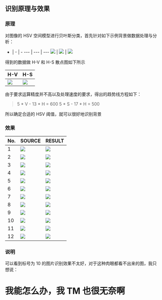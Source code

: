 ## 识别原理与效果

### 原理

对图像的 HSV 空间模型进行贝叶斯分类，首先针对如下示例背景做数据处理与分析：

- | - | -
--- | --- | ---
![](../source/01.jpg) | ![](../source/01.jpg) | ![](../source/01.jpg)

得到的数据做 H-V 和 H-S 散点图如下所示

H-V | H-S
--- | ---
![](HV.png) | ![](HS.png)

由于要求运算精度并不高以及处理速度的要求，得出的趋势线方程如下：

> 5 * V - 13 * H = 600
> 5 * S - 17 * H = 500

所以确定合适的 HSV 阈值，就可以很好地识别背景

### 效果

No. | SOURCE | RESULT
--- | ------ | ------
1   | ![](../source/02.jpg) | ![](../dist/02.jpg)
2   | ![](../source/03.jpg) | ![](../dist/03.jpg)
3   | ![](../source/04.jpg) | ![](../dist/04.jpg)
4   | ![](../source/05.jpg) | ![](../dist/05.jpg)
5   | ![](../source/06.jpg) | ![](../dist/06.jpg)
6   | ![](../source/07.jpg) | ![](../dist/07.jpg)
7   | ![](../source/08.jpg) | ![](../dist/08.jpg)
8   | ![](../source/09.jpg) | ![](../dist/09.jpg)
9   | ![](../source/10.jpg) | ![](../dist/10.jpg)
10   | ![](../source/11.jpg) | ![](../dist/11.jpg)
11   | ![](../source/12.jpg) | ![](../dist/12.jpg)
12   | ![](../source/13.jpg) | ![](../dist/13.jpg)

### 说明

可以看到标号为 10 的图片识别效果不太好，对于这种肉眼都看不出来的图，我只想说：

# 我能怎么办，我 TM 也很无奈啊